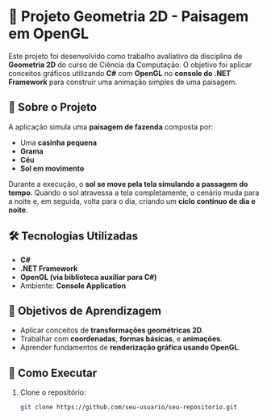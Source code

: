 # 🌄 Projeto Geometria 2D - Paisagem em OpenGL

Este projeto foi desenvolvido como trabalho avaliativo da disciplina de **Geometria 2D** do curso de Ciência da Computação. O objetivo foi aplicar conceitos gráficos utilizando **C#** com **OpenGL** no **console do .NET Framework** para construir uma animação simples de uma paisagem.

## 🧠 Sobre o Projeto

A aplicação simula uma **paisagem de fazenda** composta por:

- Uma **casinha pequena**
- **Grama**
- **Céu**
- **Sol em movimento**

Durante a execução, o **sol se move pela tela simulando a passagem do tempo**. Quando o sol atravessa a tela completamente, o cenário muda para a noite e, em seguida, volta para o dia, criando um **ciclo contínuo de dia e noite**.

## 🛠️ Tecnologias Utilizadas

- **C#**
- **.NET Framework**
- **OpenGL (via biblioteca auxiliar para C#)**
- Ambiente: **Console Application**

## 🎯 Objetivos de Aprendizagem

- Aplicar conceitos de **transformações geométricas 2D**.
- Trabalhar com **coordenadas**, **formas básicas**, e **animações**.
- Aprender fundamentos de **renderização gráfica usando OpenGL**.

## 🚀 Como Executar

1. Clone o repositório:
   ```bash
   git clone https://github.com/seu-usuario/seu-repositorio.git

